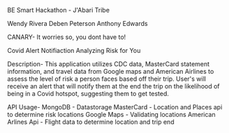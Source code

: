 BE Smart Hackathon - J'Abari Tribe

Wendy Rivera
Deben Peterson
Anthony Edwards


CANARY- It worries so, you dont have to!

Covid Alert Notifiaction Analyzing Risk for You


Description-
This application utilizes CDC data, MasterCard statement information, and travel data from Google maps and American Airlines to assess the level of risk a person faces based off their trip. User's will receive an alert that will notify them at the end the trip on the likelihood of being in a Covid hotspot, suggesting them to get tested.

API Usage-
MongoDB - Datastorage
MasterCard - Location and Places api to determine risk locations
Google Maps - Validating locations 
American Arlines Api - Flight data to determine location and trip end

